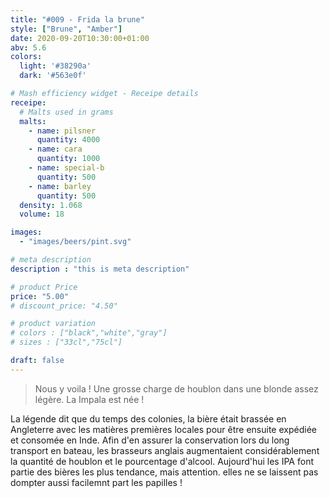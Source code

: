 ```yaml
---
title: "#009 - Frida la brune"
style: ["Brune", "Amber"]
date: 2020-09-20T10:30:00+01:00
abv: 5.6
colors:
  light: '#38290a'
  dark: '#563e0f'

# Mash efficiency widget - Receipe details
receipe:
  # Malts used in grams
  malts:
    - name: pilsner
      quantity: 4000
    - name: cara
      quantity: 1000
    - name: special-b
      quantity: 500
    - name: barley
      quantity: 500
  density: 1.068
  volume: 18

images:
  - "images/beers/pint.svg"

# meta description
description : "this is meta description"

# product Price
price: "5.00"
# discount_price: "4.50"

# product variation
# colors : ["black","white","gray"]
# sizes : ["33cl","75cl"]

draft: false
---
```


> Nous y voila ! Une grosse charge de houblon dans une blonde assez légère. La Impala est née !

La légende dit que du temps des colonies, la bière était brassée en Angleterre avec les matières premières locales pour être ensuite expédiée et consomée en Inde. Afin d'en assurer la conservation lors du long transport en bateau, les brasseurs anglais augmentaient considérablement la quantité de houblon et le pourcentage d'alcool. Aujourd'hui les IPA font partie des bières les plus tendance, mais attention. elles ne se laissent pas dompter aussi facilemnt part les papilles !